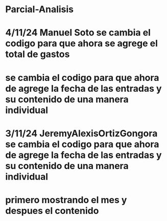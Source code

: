 # Parcial-Analisis
# 4/11/24 Manuel Soto se cambia el codigo para que ahora se agrege el total de gastos 
# se cambia el codigo para que ahora de agrege la fecha de las entradas y su contenido de una manera individual
# 3/11/24 JeremyAlexisOrtizGongora se cambia el codigo para que ahora de agrege la fecha de las entradas y su contenido de una manera individual
# primero mostrando el mes y despues el contenido 
